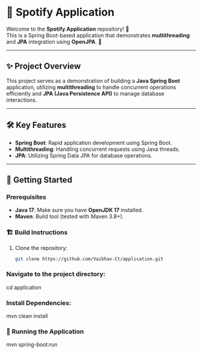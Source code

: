 # 📱 **Spotify Application**

Welcome to the **Spotify Application** repository! 🎵  
This is a Spring Boot-based application that demonstrates **multithreading** and **JPA** integration using **OpenJPA**. 🎸

---

## ✨ Project Overview  
This project serves as a demonstration of building a **Java Spring Boot** application, utilizing **multithreading** to handle concurrent operations efficiently and **JPA (Java Persistence API)** to manage database interactions.

---

## 🛠️ Key Features  
- **Spring Boot**: Rapid application development using Spring Boot.  
- **Multithreading**: Handling concurrent requests using Java threads.  
- **JPA**: Utilizing Spring Data JPA for database operations.  

---

## 🚀 Getting Started  

### Prerequisites  
- **Java 17**: Make sure you have **OpenJDK 17** installed.  
- **Maven**: Build tool (tested with Maven 3.8+).  

### 🏗️ Build Instructions  
1. Clone the repository:  
   ```bash  
   git clone https://github.com/Vaibhav-Ct/application.git  
### Navigate to the project directory:
cd application  
### Install Dependencies:
mvn clean install  

### 🌟 Running the Application
mvn spring-boot:run  


